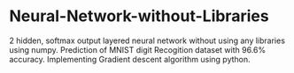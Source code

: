 # Neural-Network-without-Libraries
2 hidden, softmax output layered neural network without using any libraries using numpy. Prediction of MNIST digit Recogition dataset with 96.6% accuracy.
Implementing Gradient descent algorithm using python.